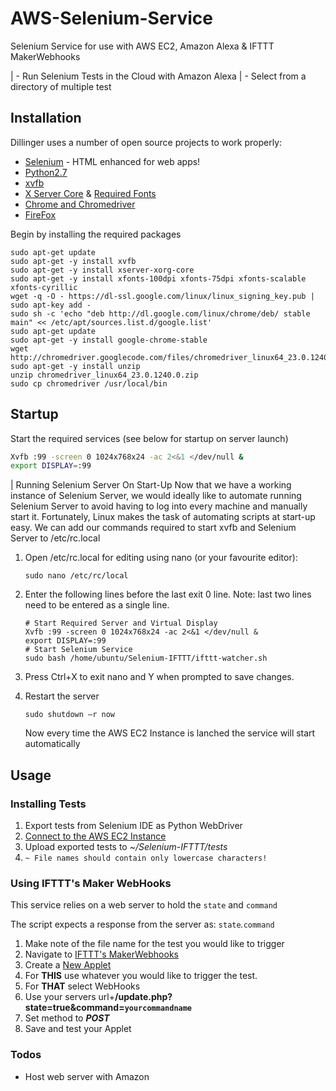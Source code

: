 # AWS-Selenium-Service
Selenium Service for use with AWS EC2, Amazon Alexa &amp; IFTTT MakerWebhooks

 | - Run Selenium Tests in the Cloud with Amazon Alexa
 | - Select from a directory of multiple test

## Installation

Dillinger uses a number of open source projects to work properly:

* [Selenium]('') - HTML enhanced for web apps!
* [Python2.7]('')
* [xvfb]()
* [X Server Core]() & [Required Fonts]()
* [Chrome and Chromedriver]()
* [FireFox]()

Begin by installing the required packages

```
sudo apt-get update
sudo apt-get -y install xvfb
sudo apt-get -y install xserver-xorg-core
sudo apt-get -y install xfonts-100dpi xfonts-75dpi xfonts-scalable xfonts-cyrillic
wget -q -O - https://dl-ssl.google.com/linux/linux_signing_key.pub | sudo apt-key add -
sudo sh -c 'echo "deb http://dl.google.com/linux/chrome/deb/ stable main" << /etc/apt/sources.list.d/google.list'
sudo apt-get update
sudo apt-get -y install google-chrome-stable
wget http://chromedriver.googlecode.com/files/chromedriver_linux64_23.0.1240.0.zip 
sudo apt-get -y install unzip
unzip chromedriver_linux64_23.0.1240.0.zip
sudo cp chromedriver /usr/local/bin
```

## Startup

Start the required services (see below for startup on server launch)

```sh
Xvfb :99 -screen 0 1024x768x24 -ac 2<&1 </dev/null &
export DISPLAY=:99
```
| Running Selenium Server On Start-Up
Now that we have a working instance of Selenium Server, we would ideally like to automate running Selenium Server to avoid having to log into every machine and manually start it. Fortunately, Linux makes the task of automating scripts at start-up easy. We can add our commands required to start xvfb and Selenium Server to /etc/rc.local

1. Open /etc/rc.local for editing using nano (or your favourite editor):
	```
    sudo nano /etc/rc/local
    ```
2. Enter the following lines before the last exit 0 line. Note: last two lines need to be entered as a single line.
    ```
    # Start Required Server and Virtual Display
    Xvfb :99 -screen 0 1024x768x24 -ac 2<&1 </dev/null &
    export DISPLAY=:99
    # Start Selenium Service
    sudo bash /home/ubuntu/Selenium-IFTTT/ifttt-watcher.sh
    ```
    
3. Press Ctrl+X to exit nano and Y when prompted to save changes.
4. Restart the server
    ```
    sudo shutdown –r now
    ```
    Now every time the AWS EC2 Instance is lanched the service will start automatically 

## Usage

### Installing Tests

1. Export tests from Selenium IDE as Python WebDriver
2. [Connect to the AWS EC2 Instance]('https://forums.aws.amazon.com/thread.jspa?messageID=741338')
3. Upload exported tests to *~/Selenium-IFTTT/tests*
4. `~ File names should contain only lowercase characters!`


### Using IFTTT's Maker WebHooks
This service relies on a web server to hold the `state` and `command`

The script expects a response from the server as: `state`*.*`command`

1. Make note of the file name for the test you would like to trigger
2. Navigate to [IFTTT's MakerWebhooks]('https://ifttt.com/maker_webhooks')
3. Create a [New Applet]('https://ifttt.com/create')
4. For **THIS** use whatever you would like to trigger the test.
5. For **THAT** select WebHooks
6. Use your servers url+**/update.php?state=true&command=`yourcommandname`**
7. Set method to ***POST***
8. Save and test your Applet
### Todos

 - Host web server with Amazon

